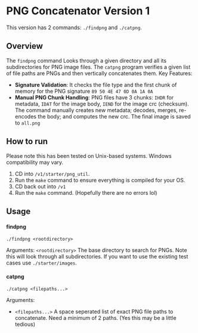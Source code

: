 # PNG Concatenator Version 1
This version has 2 commands: `./findpng` and `./catpng`.

## Overview
The `findpng` command Looks through a given directory and all its subdirectories for PNG image files. The `catpng` program verifies a given list of file paths are PNGs and then vertically concatenates them. Key Features:

- **Signature Validation**: It checks the file type and the first chunk of memory for the PNG signature `89 50 4E 47 0D 0A 1A 0A`
- **Manual PNG Chunk Handling**: PNG files have 3 chunks: `IHDR` for metadata, `IDAT` for the image body, `IEND` for the image crc (checksum). The command manually creates new metadata; decodes, merges, re-encodes the body; and computes the new crc. The final image is saved to `all.png`

## How to run
Please note this has been tested on Unix-based systems. Windows compatibility may vary.

1. CD into `/v1/starter/png_util`.
2. Run the `make` command to ensure everything is compiled for your OS.
3. CD back out into `/v1`
4. Run the `make` command. (Hopefully there are no errors lol)

## Usage
#### findpng
`./findpng <rootdirectory>`

Arguments:
    `<rootdirectory>`    The base directory to search for PNGs. Note this will look through all subdirectories. If you want to use the existing test cases use `./starter/images`.

#### catpng
`./catpng <filepaths...>`

Arguments:
- `<filepaths...>` A space seperated list of exact PNG file paths to concatenate. Need a minimum of 2 paths. (Yes this may be a little tedious)
